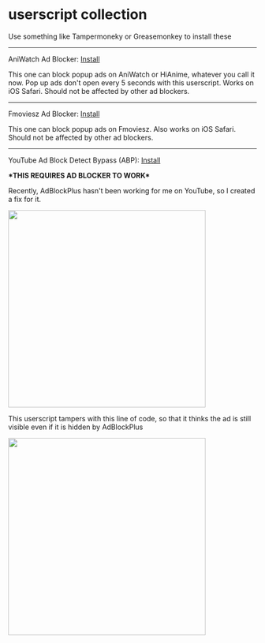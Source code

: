 # userscript collection

Use something like Tampermoneky or Greasemonkey to install these

***

AniWatch Ad Blocker: [Install](https://github.com/kapifrost/userscripts/raw/main/AniWatch.to%20Popup%20Blocker%20(Release).user.js)

This one can block popup ads on AniWatch or HiAnime, whatever you call it now. Pop up ads don't open every 5 seconds with this userscript. Works on iOS Safari. Should not be affected by other ad blockers.

***

Fmoviesz Ad Blocker: [Install](https://github.com/kapifrost/userscripts/raw/main/Fmoviesz.to%20Popup%20Blocker%20(Release).user.js)

This one can block popup ads on Fmoviesz. Also works on iOS Safari. Should not be affected by other ad blockers.

***

YouTube Ad Block Detect Bypass (ABP): [Install](https://github.com/kapifrost/userscripts/raw/main/YouTube%20Ad%20Block%20Detect%20Bypass%20(ABP).user.js)

**\*THIS REQUIRES AD BLOCKER TO WORK\***

Recently, AdBlockPlus hasn't been working for me on YouTube, so I created a fix for it.

<img src='https://github.com/kapifrost/userscripts/assets/158786297/29b71e0b-99a7-49b8-bcd5-c84cdd30c7a9' width='400'>

This userscript tampers with this line of code, so that it thinks the ad is still visible even if it is hidden by AdBlockPlus

<!--<img src='https://github.com/kapifrost/userscripts/assets/158786297/8ba089a6-c289-467a-8175-0c47e3221e2b' width='400'>-->
<img src='https://github.com/kapifrost/userscripts/assets/158786297/a148c830-4233-4b9b-951a-4fa7959297f9' width='400'>
